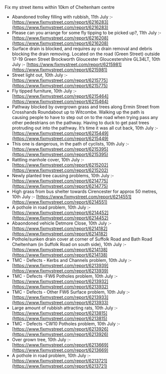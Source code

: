 Fix my street items within 10km of Cheltenham centre

<!-- fix_marker starts -->

- Abandoned trolley filling with rubbish, 11th July :- [https://www.fixmystreet.com/report/6216283](https://www.fixmystreet.com/report/6216283)
- Please can you arrange for some fly tipping to be picked up?, 11th July :- [https://www.fixmystreet.com/report/6216208](https://www.fixmystreet.com/report/6216208)
- Surface drain is blocked, and requires ay o drain removal and debris blocking the drain removing. Located on the road (Green Street) outside 17-19 Green Street Brockworth Gloucester Gloucestershire GL34LT, 10th July :- [https://www.fixmystreet.com/report/6215981](https://www.fixmystreet.com/report/6215981)
- Street light out, 10th July :- [https://www.fixmystreet.com/report/6215775](https://www.fixmystreet.com/report/6215775)
- Fly tipped furniture, 10th July :- [https://www.fixmystreet.com/report/6215464](https://www.fixmystreet.com/report/6215464)
- Pathway blocked by overgrown grass and trees along Ermin Street from Crosshands Roundabout up to Witcombe. Walking up the path is causing people to have to step out on to the road when trying pass any other pedestrians on the pathway. Having to duck to get past trees protruding out into the pathway. It’s time it was all cut back, 10th July :- [https://www.fixmystreet.com/report/6215449](https://www.fixmystreet.com/report/6215449)
- This one is dangerous, in the path of cyclists, 10th July :- [https://www.fixmystreet.com/report/6215395](https://www.fixmystreet.com/report/6215395)
- Rattling manhole cover, 10th July :- [https://www.fixmystreet.com/report/6215202](https://www.fixmystreet.com/report/6215202)
- Newly planted tree causing problems, 10th July :- [https://www.fixmystreet.com/report/6214775](https://www.fixmystreet.com/report/6214775)
- High grass from bus shelter towards Cirencester for approx 50 metres, 10th July :- [https://www.fixmystreet.com/report/6214551](https://www.fixmystreet.com/report/6214551)
- A pothole in road problem, 10th July :- [https://www.fixmystreet.com/report/6214452](https://www.fixmystreet.com/report/6214452)
- Abaondoned vehicle Detmore Close, 10th July :- [https://www.fixmystreet.com/report/6214182](https://www.fixmystreet.com/report/6214182)
- Pothole/sunken drain cover at corner of Suffolk Road and Bath Road Cheltenham (in Suffolk Road on south side), 10th July :- [https://www.fixmystreet.com/report/6214138](https://www.fixmystreet.com/report/6214138)
- TMC - Defects - Kerbs and Channels problem, 10th July :- [https://www.fixmystreet.com/report/6213939](https://www.fixmystreet.com/report/6213939)
- TMC - Defects -FW6 Potholes problem, 10th July :- [https://www.fixmystreet.com/report/6213932](https://www.fixmystreet.com/report/6213932)
- TMC - Defects - Other FW6  Surface problem, 10th July :- [https://www.fixmystreet.com/report/6213933](https://www.fixmystreet.com/report/6213933)
- Large amount of rubbish attracting rats, 10th July :- [https://www.fixmystreet.com/report/6213815](https://www.fixmystreet.com/report/6213815)
- TMC - Defects -CW10 Potholes problem, 10th July :- [https://www.fixmystreet.com/report/6213926](https://www.fixmystreet.com/report/6213926)
- Over grown tree, 10th July :- [https://www.fixmystreet.com/report/6213669](https://www.fixmystreet.com/report/6213669)
- A pothole in road problem, 10th July :- [https://www.fixmystreet.com/report/6213721](https://www.fixmystreet.com/report/6213721)

<!-- fix_marker ends -->